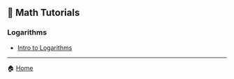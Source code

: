 ## 📐 Math Tutorials

### Logarithms

- [Intro to Logarithms](./logarithms/1_Intro_to_Logarithms.md)

---

🏠 [Home](./../README.md)